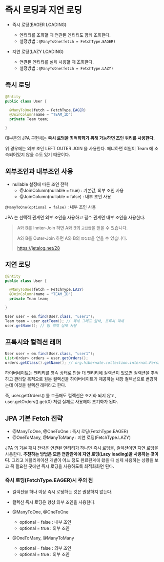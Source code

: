 # 즉시 로딩과 지연 로딩

- 즉시 로딩(EAGER LOADING)
  - 엔티티를 조회할 때 연관된 엔티티도 함께 조회한다.
  - 설정방법 : `@ManyToOne(fetch = FetchType.EAGER)`

- 지연 로딩(LAZY LOADING)
  - 연관된 엔티티를 실제 사용할 때 조회한다.
  - 설정방법 : `@ManyToOne(fetch = FetchType.LAZY)`

## 즉시 로딩

```java
@Entity
public class User {

  @ManyToOne(fetch = FetchType.EAGER)
  @JoinColumn(name = "TEAM_ID")
  private Team team;

}
```

대부분의 JPA 구현체는 __즉시 로딩을 최적화화기 위해 가능하면 조인 쿼리를 사용한다.__

위 경우에는 외부 조인 LEFT OUTER JOIN 을 사용한다. 왜냐하면 회원이 Team 에 소속되어있지 않을 수도 있기 때문이다.

## 외부조인과 내부조인 사용

- nullable 설정에 따른 조인 전략
  - @JoinColumn(nullable = true) : 기본값, 외부 조인 사용
  - @JoinColumn(nullable = false) : 내부 조인 사용

`@ManyToOne(optional = false)` : 내부 조인 사용

JPA 는 선택적 관계면 외부 조인을 사용하고 필수 관계면 내부 조인을 사용한다.

> A와 B를 Innter-Join 하면 A와 B의 `교집합`을 얻을 수 있습니다.
> 
> A와 B를 Outer-Join 하면 A와 B의 `합집합`을 얻을 수 있습니다.
> 
> https://jetalog.net/28

## 지연 로딩

```java
@Entity
public class User {

  @ManyToOne(fetch = FetchType.LAZY)
  @JoinColumn(name = "TEAM_ID")
  private Team team;

}
```

```java
User user = em.find(User.class, "user1");
Team team = user.getTeam(); // 객체 그래프 탐색, 프록시 객체
user.getName(); // 팀 객체 실제 사용
```

## 프록시와 컬렉션 래퍼

```java
User user = em.find(User.class, "user1");
List<Order> orders = user.getOrders();
orders.getClass().getName(); // org.hibernate.collection.internal.PersistenctBag
```

하이버네이트는 엔티티를 영속 상태로 만들 대 엔티티에 컬렉션이 있으면 컬렉션을 추적하고 관리할 목적으로 원본 컬렉션을 하이버네이트가 제공하는 내장 컬렉션으로 변경하는데 이것을 컬렉션 래퍼라고 한다.

즉, user.getOrders() 를 호출해도 컬렉션은 초기화 되지 않고, user.getOrders().get(0) 처럼 실제로 사용해야 초기화가 된다.

## JPA 기본 Fetch 전략

- @ManyToOne, @OneToOne : 즉시 로딩(FetchType.EAGER)
- @OneToMany, @ManyToMany : 지연 로딩(FetchType.LAZY)

JPA 의 기본 패치 전략은 연관된 엔티티가 하나면 즉시 로딩을, 컬렉션이면 지연 로딩을 사용한다. __추천하는 방법은 모든 연관관계에 지연 로딩(Lazy loading)을 사용하는 것이다.__ 그리고 애플리케이션 개발이 어느 정도 완료돤계에
왔을 때 실제 사용하는 상황을 보고 꼭 필요한 곳에만 즉시 로딩을 사용하도록 최적화화면 된다.

### 즉시 로딩(FetchType.EAGER)시 주의 점

- 컬렉션을 하나 이상 즉시 로딩하는 것은 권장하지 않는다.
- 컬렉션 즉시 로딩은 항상 외부 조인을 사용한다.

- @ManyToOne, @OneToOne
  - optional = false : 내부 조인
  - optional = true : 외부 조인
- @OneToMany, @ManyToMany
  - optional = false : 외부 조인
  - optional = true : 외부 조인
